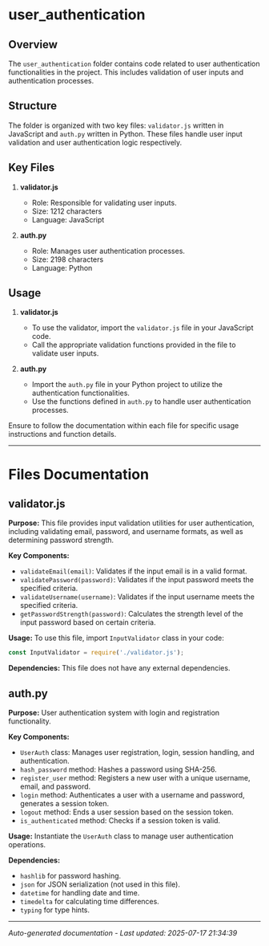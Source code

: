 # user_authentication

## Overview
The `user_authentication` folder contains code related to user authentication functionalities in the project. This includes validation of user inputs and authentication processes.

## Structure
The folder is organized with two key files: `validator.js` written in JavaScript and `auth.py` written in Python. These files handle user input validation and user authentication logic respectively.

## Key Files
1. **validator.js**
   - Role: Responsible for validating user inputs.
   - Size: 1212 characters
   - Language: JavaScript

2. **auth.py**
   - Role: Manages user authentication processes.
   - Size: 2198 characters
   - Language: Python

## Usage
1. **validator.js**
   - To use the validator, import the `validator.js` file in your JavaScript code.
   - Call the appropriate validation functions provided in the file to validate user inputs.

2. **auth.py**
   - Import the `auth.py` file in your Python project to utilize the authentication functionalities.
   - Use the functions defined in `auth.py` to handle user authentication processes.

Ensure to follow the documentation within each file for specific usage instructions and function details.

---

# Files Documentation

## validator.js

**Purpose:** This file provides input validation utilities for user authentication, including validating email, password, and username formats, as well as determining password strength.

**Key Components:**
- `validateEmail(email)`: Validates if the input email is in a valid format.
- `validatePassword(password)`: Validates if the input password meets the specified criteria.
- `validateUsername(username)`: Validates if the input username meets the specified criteria.
- `getPasswordStrength(password)`: Calculates the strength level of the input password based on certain criteria.

**Usage:** To use this file, import `InputValidator` class in your code:
```javascript
const InputValidator = require('./validator.js');
```

**Dependencies:** This file does not have any external dependencies.

## auth.py

**Purpose:** User authentication system with login and registration functionality.

**Key Components:**
- `UserAuth` class: Manages user registration, login, session handling, and authentication.
- `hash_password` method: Hashes a password using SHA-256.
- `register_user` method: Registers a new user with a unique username, email, and password.
- `login` method: Authenticates a user with a username and password, generates a session token.
- `logout` method: Ends a user session based on the session token.
- `is_authenticated` method: Checks if a session token is valid.

**Usage:** Instantiate the `UserAuth` class to manage user authentication operations.

**Dependencies:**
- `hashlib` for password hashing.
- `json` for JSON serialization (not used in this file).
- `datetime` for handling date and time.
- `timedelta` for calculating time differences.
- `typing` for type hints.

---
*Auto-generated documentation - Last updated: 2025-07-17 21:34:39*
